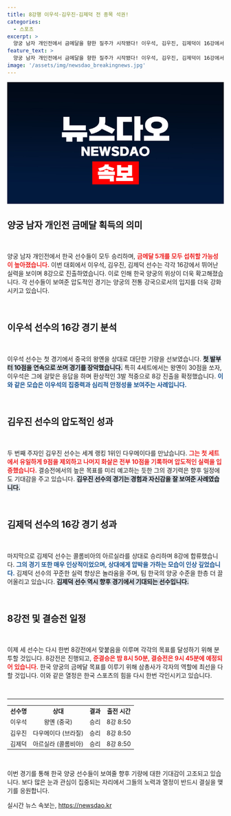 ```yaml
---
title: 8강행 이우석·김우진·김제덕 전 종목 석권!
categories:
  - 스포츠
excerpt: >
  양궁 남자 개인전에서 금메달을 향한 질주가 시작됐다! 이우석, 김우진, 김제덕이 16강에서 나란히 승리하며 8강에 진출했다. 이들의 순간을 놓치지 마세요! 금메달이 가까워지고 있습니다!
feature_text: >
  양궁 남자 개인전에서 금메달을 향한 질주가 시작됐다! 이우석, 김우진, 김제덕이 16강에서 나란히 승리하며 8강에 진출했다. 이들의 순간을 놓치지 마세요! 금메달이 가까워지고 있습니다!
image: '/assets/img/newsdao_breakingnews.jpg'
---
```


<p><img src="/assets/img/newsdao_breakingnews.jpg" alt="bookingtag 속보" /></p>

<h2 data-ke-size="size26">양궁 남자 개인전 금메달 획득의 의미</h2>

<p data-ke-size="size16">&nbsp;</p>

<p>양궁 남자 개인전에서 한국 선수들이 모두 승리하며, <b><span style="color: #ee2323;">금메달 5개를 모두 섭취할 가능성이 높아졌습니다.</span></b> 이번 대회에서 이우석, 김우진, 김제덕 선수는 각각 16강에서 뛰어난 실력을 보이며 8강으로 진출하였습니다. 이로 인해 한국 양궁의 위상이 더욱 확고해졌습니다. 각 선수들이 보여준 압도적인 경기는 양궁의 전통 강국으로서의 입지를 더욱 강화시키고 있습니다. </p>

<p data-ke-size="size16">&nbsp;</p>

<h2 data-ke-size="size26">이우석 선수의 16강 경기 분석</h2>

<p data-ke-size="size16">&nbsp;</p>

<p>이우석 선수는 첫 경기에서 중국의 왕옌을 상대로 대단한 기량을 선보였습니다. <b><span style="background-color: #21538527;">첫 발부터 10점을 연속으로 쏘며 경기를 장악했습니다.</span></b> 특히 4세트에서는 왕옌이 30점을 쏘자, 이우석은 그에 걸맞은 응답을 하며 환상적인 3발 적중으로 8강 진출을 확정했습니다. <b><span style="color: #1a5490;">이와 같은 모습은 이우석의 집중력과 심리적 안정성을 보여주는 사례입니다.</span></b></p>

<p data-ke-size="size16">&nbsp;</p>

<h2 data-ke-size="size26">김우진 선수의 압도적인 성과</h2>

<p data-ke-size="size16">&nbsp;</p>

<p>두 번째 주자인 김우진 선수는 세계 랭킹 1위인 다우메이다를 만났습니다. <b><span style="color: #ee2323;">그는 첫 세트에서 유일하게 9점을 제외하고 나머지 화살은 전부 10점을 기록하며 압도적인 실력을 입증했습니다.</span></b> 결승전에서의 높은 목표를 미리 예고하는 듯한 그의 경기력은 향후 일정에도 기대감을 주고 있습니다. <b><span style="background-color: #21538527;">김우진 선수의 경기는 경험과 자신감을 잘 보여준 사례였습니다.</span></b></p>

<p data-ke-size="size16">&nbsp;</p>

<h2 data-ke-size="size26">김제덕 선수의 16강 경기 성과</h2>

<p data-ke-size="size16">&nbsp;</p>

<p>마지막으로 김제덕 선수는 콜롬비아의 아르실라를 상대로 승리하며 8강에 합류했습니다. <b><span style="color: #1a5490;">그의 경기 또한 매우 인상적이었으며, 상대에게 압박을 가하는 모습이 인상 깊었습니다.</span></b> 김제덕 선수의 꾸준한 실력 향상은 놀라움을 주며, 팀 한국의 양궁 수준을 한층 더 끌어올리고 있습니다. <b><span style="background-color: #21538527;">김제덕 선수 역시 향후 경기에서 기대되는 선수입니다.</span></b></p>

<p data-ke-size="size16">&nbsp;</p>

<h2 data-ke-size="size26">8강전 및 결승전 일정</h2>

<p data-ke-size="size16">&nbsp;</p>

<p>이제 세 선수는 다시 한번 8강전에서 맞붙음을 이루며 각각의 목표를 달성하기 위해 분투할 것입니다. 8강전은 진행되고, <b><span style="color: #ee2323;">준결승은 밤 8시 50분, 결승전은 9시 45분에 예정되어 있습니다.</span></b> 한국 양궁의 금메달 목표를 이루기 위해 삼총사가 각자의 역할에 최선을 다할 것입니다. 이와 같은 열정은 한국 스포츠의 힘을 다시 한번 각인시키고 있습니다. </p>

<p data-ke-size="size16">&nbsp;</p> 

<hr>

<table style="width: 100%; border-collapse: collapse;">
<tr>
<td style="text-align: center; height: 17px;"><b>선수명</b></td>
<td style="text-align: center; height: 17px;"><b>상대</b></td>
<td style="text-align: center; height: 17px;"><b>결과</b></td>
<td style="text-align: center; height: 17px;"><b>출전 시간</b></td>
</tr>
<tr>
<td style="text-align: center; height: 17px;">이우석</td>
<td style="text-align: center; height: 17px;">왕옌 (중국)</td>
<td style="text-align: center; height: 17px;">승리</td>
<td style="text-align: center; height: 17px;">8강 8:50</td>
</tr>
<tr>
<td style="text-align: center; height: 17px;">김우진</td>
<td style="text-align: center; height: 17px;">다우메이다 (브라질)</td>
<td style="text-align: center; height: 17px;">승리</td>
<td style="text-align: center; height: 17px;">8강 8:50</td>
</tr>
<tr>
<td style="text-align: center; height: 17px;">김제덕</td>
<td style="text-align: center; height: 17px;">아르실라 (콜롬비아)</td>
<td style="text-align: center; height: 17px;">승리</td>
<td style="text-align: center; height: 17px;">8강 8:50</td>
</tr>
</table>

<p data-ke-size="size16">&nbsp;</p> 

<p>이번 경기를 통해 한국 양궁 선수들이 보여줄 향후 기량에 대한 기대감이 고조되고 있습니다. 보다 많은 눈과 관심이 집중되는 자리에서 그들의 노력과 열정이 반드시 결실을 맺기를 응원합니다.</p>
실시간 뉴스 속보는, <a href="https://newsdao.kr" rel="dofollow">https://newsdao.kr</a>


